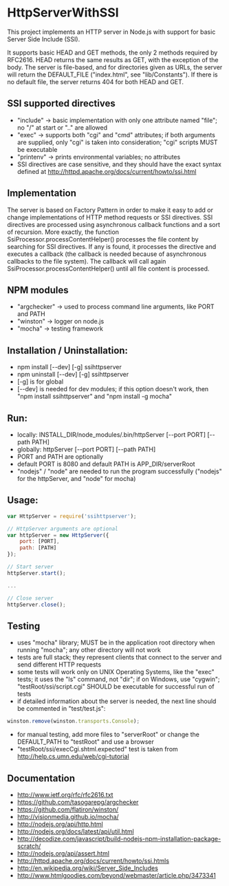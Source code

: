 HttpServerWithSSI
=================

This project implements an HTTP server in Node.js with support for basic
Server Side Include (SSI).

It supports basic HEAD and GET methods, the only 2 methods required by RFC2616.
HEAD returns the same results as GET, with the exception of the body. The
server is file-based, and for directories given as URLs, the server will return
the DEFAULT_FILE ("index.html", see "lib/Constants"). If there is no default
file, the server returns 404 for both HEAD and GET.

## SSI supported directives
- "include" -> basic implementation with only one attribute named "file";
no "/" at start or ".." are allowed
- "exec" -> supports both "cgi" and "cmd" attributes; if both arguments
are supplied, only "cgi" is taken into consideration; "cgi" scripts MUST
be executable
- "printenv" -> prints environmental variables; no attributes
- SSI directives are case sensitive, and they should have the exact syntax
defined at http://httpd.apache.org/docs/current/howto/ssi.html

## Implementation
The server is based on Factory Pattern in order to make it easy to add or
change implementations of HTTP method requests or SSI directives. SSI
directives are processed using asynchronous callback functions and a sort of
recursion. More exactly, the function SsiProcessor.processContentHelper()
processes the file content by searching for SSI directives. If any is found,
it processes the directive and executes a callback (the callback is needed
because of asynchronous callbacks to the file system). The callback will call
again SsiProcessor.processContentHelper() until all file content is processed.

## NPM modules
- "argchecker" -> used to process command line arguments, like PORT and PATH
- "winston" -> logger on node.js
- "mocha" -> testing framework

## Installation / Uninstallation:
- npm install [--dev] [-g] ssihttpserver
- npm uninstall [--dev] [-g] ssihttpserver
- [-g] is for global
- [--dev] is needed for dev modules; if this option doesn't work, then
"npm install ssihttpserver" and "npm install -g mocha"

## Run:
- locally: INSTALL_DIR/node_modules/.bin/httpServer [--port PORT] [--path PATH]
- globally: httpServer [--port PORT] [--path PATH]
- PORT and PATH are optionally
- default PORT is 8080 and default PATH is APP_DIR/serverRoot
- "nodejs" / "node" are needed to run the program successfully
("nodejs" for the httpServer, and "node" for mocha)

## Usage:
```js
var HttpServer = require('ssihttpserver');

// HttpServer arguments are optional
var httpServer = new HttpServer({
	port: [PORT],
	path: [PATH]
});

// Start server
httpServer.start();

...

// Close server
httpServer.close();
```

## Testing
- uses "mocha" library; MUST be in the application root directory when running
"mocha"; any other directory will not work
- tests are full stack; they represent clients that connect to the server and
send different HTTP requests
- some tests will work only on UNIX Operating Systems, like the "exec" tests;
it uses the "ls" command, not "dir"; if on Windows, use "cygwin";
"testRoot/ssi/script.cgi" SHOULD be executable for successful run of tests
- if detailed information about the server is needed, the next line should be
commented in "test/test.js":
```js
winston.remove(winston.transports.Console);
```
- for manual testing, add more files to "serverRoot" or change the DEFAULT_PATH
to "testRoot" and use a browser
- "testRoot/ssi/execCgi.shtml.expected" test is taken from
http://help.cs.umn.edu/web/cgi-tutorial

## Documentation
- http://www.ietf.org/rfc/rfc2616.txt
- https://github.com/tasogarepg/argchecker
- https://github.com/flatiron/winston/
- http://visionmedia.github.io/mocha/
- http://nodejs.org/api/http.html
- http://nodejs.org/docs/latest/api/util.html
- http://decodize.com/javascript/build-nodejs-npm-installation-package-scratch/
- http://nodejs.org/api/assert.html
- http://httpd.apache.org/docs/current/howto/ssi.htmls
- http://en.wikipedia.org/wiki/Server_Side_Includes
- http://www.htmlgoodies.com/beyond/webmaster/article.php/3473341

